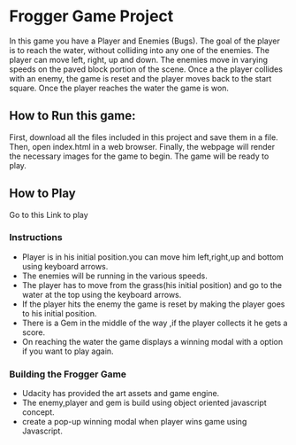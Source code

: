 # Frogger Game Project

In this game you have a Player and Enemies (Bugs). The goal of the player is to reach the water, without colliding into any one of the enemies. The player can move left, right, up and down. The enemies move in varying speeds on the paved block portion of the scene. Once a the player collides with an enemy, the game is reset and the player moves back to the start square. Once the player reaches the water the game is won.


## How to Run this game:
First, download all the files included in this project and save them in a file. Then, open index.html in a web browser. Finally, the webpage will render the necessary images for the game to begin. The game will be ready to play.



## How to Play
Go to this Link to play

### Instructions
* Player is in his initial position.you can move him left,right,up and bottom using keyboard arrows.
* The enemies will be running in the various speeds.
* The player has to move from the grass(his initial position) and go to the water at the top using the keyboard arrows.
* If the player hits the enemy the game is reset by making the player goes to his initial position.
* There is a Gem in the middle of the way ,if the player collects it he gets a score.
* On reaching the water the game displays a winning modal with a option if you want to play again.


### Building the Frogger Game

* Udacity has provided the art assets and game engine.
* The enemy,player and gem is build using object oriented javascript concept.
* create a pop-up winning modal when player wins game using Javascript.




